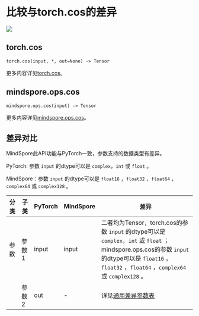 # 比较与torch.cos的差异

<a href="https://gitee.com/mindspore/docs/blob/master/docs/mindspore/source_zh_cn/note/api_mapping/pytorch_diff/cos.md" target="_blank"><img src="https://mindspore-website.obs.cn-north-4.myhuaweicloud.com/website-images/master/resource/_static/logo_source.png"></a>

## torch.cos

```text
torch.cos(input, *, out=None) -> Tensor
```

更多内容详见[torch.cos](https://pytorch.org/docs/1.8.1/generated/torch.cos.html)。

## mindspore.ops.cos

```text
mindspore.ops.cos(input) -> Tensor
```

更多内容详见[mindspore.ops.cos](https://www.mindspore.cn/docs/zh-CN/master/api_python/ops/mindspore.ops.cos.html)。

## 差异对比

MindSpore此API功能与PyTorch一致，参数支持的数据类型有差异。

PyTorch: 参数 `input` 的dtype可以是 ``complex``，``int`` 或 ``float`` 。

MindSpore：参数 `input` 的dtype可以是 ``float16`` ，``float32`` ，``float64`` ，``complex64`` 或 ``complex128`` 。

| 分类 | 子类 |PyTorch | MindSpore | 差异 |
| --- | --- | --- | --- |---|
| 参数 | 参数1 | input | input | 二者均为Tensor，torch.cos的参数 `input` 的dtype可以是 ``complex``，``int`` 或 ``float`` ；mindspore.ops.cos的参数 `input` 的dtype可以是 ``float16`` ，``float32`` ，``float64`` ，``complex64`` 或 ``complex128`` 。|
|      | 参数2 | out | - | 详见[通用差异参数表](https://www.mindspore.cn/docs/zh-CN/master/note/api_mapping/pytorch_api_mapping.html#通用差异参数表) |
